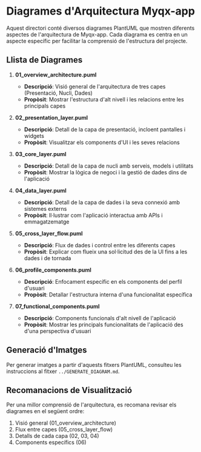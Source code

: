 # Diagrames d'Arquitectura Myqx-app

Aquest directori conté diversos diagrames PlantUML que mostren diferents aspectes de l'arquitectura de Myqx-app. Cada diagrama es centra en un aspecte específic per facilitar la comprensió de l'estructura del projecte.

## Llista de Diagrames

1. **01_overview_architecture.puml**
   - **Descripció**: Visió general de l'arquitectura de tres capes (Presentació, Nucli, Dades)
   - **Propòsit**: Mostrar l'estructura d'alt nivell i les relacions entre les principals capes

2. **02_presentation_layer.puml**
   - **Descripció**: Detall de la capa de presentació, incloent pantalles i widgets
   - **Propòsit**: Visualitzar els components d'UI i les seves relacions

3. **03_core_layer.puml**
   - **Descripció**: Detall de la capa de nucli amb serveis, models i utilitats
   - **Propòsit**: Mostrar la lògica de negoci i la gestió de dades dins de l'aplicació

4. **04_data_layer.puml**
   - **Descripció**: Detall de la capa de dades i la seva connexió amb sistemes externs
   - **Propòsit**: Il·lustrar com l'aplicació interactua amb APIs i emmagatzematge

5. **05_cross_layer_flow.puml**
   - **Descripció**: Flux de dades i control entre les diferents capes
   - **Propòsit**: Explicar com flueix una sol·licitud des de la UI fins a les dades i de tornada

6. **06_profile_components.puml**
   - **Descripció**: Enfocament específic en els components del perfil d'usuari
   - **Propòsit**: Detallar l'estructura interna d'una funcionalitat específica

7. **07_functional_components.puml**
   - **Descripció**: Components funcionals d'alt nivell de l'aplicació
   - **Propòsit**: Mostrar les principals funcionalitats de l'aplicació des d'una perspectiva d'usuari

## Generació d'Imatges

Per generar imatges a partir d'aquests fitxers PlantUML, consulteu les instruccions al fitxer `../GENERATE_DIAGRAM.md`.

## Recomanacions de Visualització

Per una millor comprensió de l'arquitectura, es recomana revisar els diagrames en el següent ordre:

1. Visió general (01_overview_architecture)
2. Flux entre capes (05_cross_layer_flow)
3. Detalls de cada capa (02, 03, 04)
4. Components específics (06)
